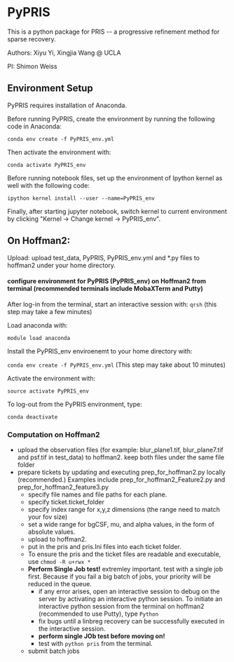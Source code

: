 # PyPRIS
This is a python package for PRIS -- a progressive refinement method for sparse recovery.

Authors: Xiyu Yi, Xingjia Wang @ UCLA

PI: Shimon Weiss

## Environment Setup

PyPRIS requires installation of Anaconda.

Before running PyPRIS, create the environment by running the following code in Anaconda:

`conda env create -f PyPRIS_env.yml`

Then activate the environment with:

`conda activate PyPRIS_env`

Before running notebook files, set up the environment of Ipython kernel as well with the following code:

`ipython kernel install --user --name=PyPRIS_env`

Finally, after starting jupyter notebook, switch kernel to current environment by clicking "Kernel -> Change kernel -> PyPRIS_env".

## On Hoffman2:
Upload: upload test_data, PyPRIS, PyPRIS_env.yml and \*.py files to hoffman2 under your home directory.

#### configure environment for PyPRIS (PyPRIS_env) on Hoffman2 from terminal (recommended terminals include MobaXTerm and Putty) 
After log-in from the terminal, start an interactive session with: `qrsh` (this step may take a few minutes)

Load anaconda with:

`module load anaconda`

Install the PyPRIS_env enviroenemt to your home directory with:

`conda env create -f PyPRIS_env.yml` (This step may take about 10 minutes)

Activate the environment with:

`source activate PyPRIS_env`

To log-out from the PyPRIS environment, type: 

`conda deactivate`

### Computation on Hoffman2
* upload the observation files (for example: blur_plane1.tif, blur_plane7.tif and psf.tif in test_data) to hoffman2. keep both files under the same file folder 
* prepare tickets by updating and executing prep_for_hoffman2.py locally (recommended.)
Examples include prep_for_hoffman2_Feature2.py and prep_for_hoffman2_feature3.py
  * specify file names and file paths for each plane.
  * specify ticket.ticket_folder
  * specify index range for x,y,z dimensions (the range need to match your fov size)
  * set a wide range for bgCSF, mu, and alpha values, in the form of absolute values.
  * upload to hoffman2.
  * put in the pris and pris.Ini files into each ticket folder.
  * To ensure the pris and the ticket files are readable and executable, use `chmod -R u+rwx * `
  * **Perform Single Job test!** extremley important. test with a single job first. Because if you fail a big batch of jobs, your priority will be reduced in the queue.
      * if any error arises, open an interactive session to debug on the server by activating an interactive python session. To initiate an interactive python session from the terminal on hoffman2 (recommended to use Putty), type `Python`
      * fix bugs until a linbreg recovery can be successfully executed in the interactive session.
      * **perform single JOb test before moving on!**
      * test with `python pris` from the terminal.
  * submit batch jobs
